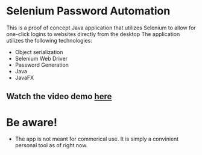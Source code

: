 # Selenium Password Automation

This is a proof of concept Java application that utilizes Selenium to allow for one-click logins to websites directly from the desktop
The application utilizes the following technologies:
  - Object serialization
  - Selenium Web Driver
  - Password Generation
  - Java
  - JavaFX

## Watch the video demo [here](https://streamable.com/9vjek)

# Be aware!

  - The app is not meant for commerical use. It is simply a convinient personal tool as of right now.

